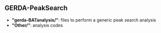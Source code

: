 ## GERDA-PeakSearch
* **"gerda-BATanalysis/"**: files to perform a generic peak search analysis 
* **"Other/"**: analysis codes
